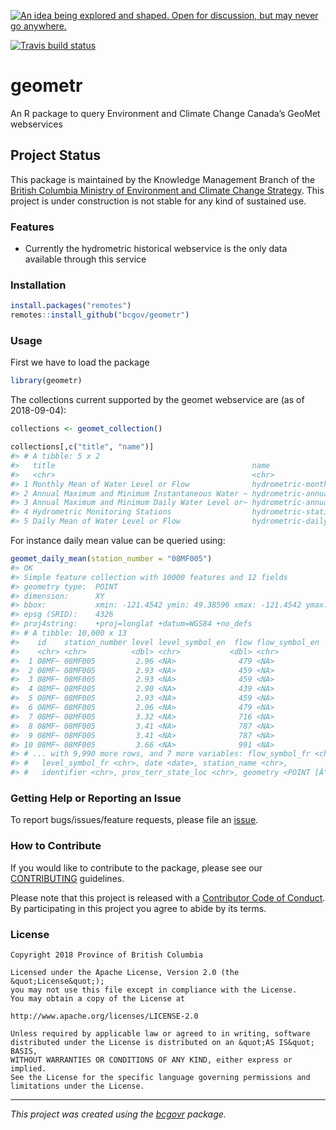 <a id="devex-badge" rel="Inspiration" href="https://github.com/BCDevExchange/assets/blob/master/README.md"><img alt="An idea being explored and shaped. Open for discussion, but may never go anywhere." style="border-width:0" src="https://assets.bcdevexchange.org/images/badges/inspiration.svg" title="An idea being explored and shaped. Open for discussion, but may never go anywhere." /></a>

[![Travis build
status](https://travis-ci.org/bcgov/geometr.svg?branch=master)](https://travis-ci.org/bcgov/geometr)

# geometr

An R package to query Environment and Climate Change Canada’s GeoMet
webservices

## Project Status

This package is maintained by the Knowledge Management Branch of the
[British Columbia Ministry of Environment and Climate Change
Strategy](https://www2.gov.bc.ca/gov/content/governments/organizational-structure/ministries-organizations/ministries/environment-climate-change).
This project is under construction is not stable for any kind of
sustained use.

### Features

  - Currently the hydrometric historical webservice is the only data
    available through this service

### Installation

``` r
install.packages("remotes")
remotes::install_github("bcgov/geometr")
```

### Usage

First we have to load the package

``` r
library(geometr)
```

The collections current supported by the geomet webservice are (as of
2018-09-04):

``` r
collections <- geomet_collection()

collections[,c("title", "name")]
#> # A tibble: 5 x 2
#>   title                                            name                   
#>   <chr>                                            <chr>                  
#> 1 Monthly Mean of Water Level or Flow              hydrometric-monthly-me~
#> 2 Annual Maximum and Minimum Instantaneous Water ~ hydrometric-annual-pea~
#> 3 Annual Maximum and Minimum Daily Water Level or~ hydrometric-annual-sta~
#> 4 Hydrometric Monitoring Stations                  hydrometric-stations   
#> 5 Daily Mean of Water Level or Flow                hydrometric-daily-mean
```

For instance daily mean value can be queried using:

``` r
geomet_daily_mean(station_number = "08MF005")
#> OK
#> Simple feature collection with 10000 features and 12 fields
#> geometry type:  POINT
#> dimension:      XY
#> bbox:           xmin: -121.4542 ymin: 49.38596 xmax: -121.4542 ymax: 49.38596
#> epsg (SRID):    4326
#> proj4string:    +proj=longlat +datum=WGS84 +no_defs
#> # A tibble: 10,000 x 13
#>    id    station_number level level_symbol_en  flow flow_symbol_en
#>    <chr> <chr>          <dbl> <chr>           <dbl> <chr>         
#>  1 08MF~ 08MF005         2.96 <NA>              479 <NA>          
#>  2 08MF~ 08MF005         2.93 <NA>              459 <NA>          
#>  3 08MF~ 08MF005         2.93 <NA>              459 <NA>          
#>  4 08MF~ 08MF005         2.90 <NA>              439 <NA>          
#>  5 08MF~ 08MF005         2.93 <NA>              459 <NA>          
#>  6 08MF~ 08MF005         2.96 <NA>              479 <NA>          
#>  7 08MF~ 08MF005         3.32 <NA>              716 <NA>          
#>  8 08MF~ 08MF005         3.41 <NA>              787 <NA>          
#>  9 08MF~ 08MF005         3.41 <NA>              787 <NA>          
#> 10 08MF~ 08MF005         3.66 <NA>              991 <NA>          
#> # ... with 9,990 more rows, and 7 more variables: flow_symbol_fr <chr>,
#> #   level_symbol_fr <chr>, date <date>, station_name <chr>,
#> #   identifier <chr>, prov_terr_state_loc <chr>, geometry <POINT [Â°]>
```

### Getting Help or Reporting an Issue

To report bugs/issues/feature requests, please file an
[issue](https://github.com/bcgov/geometr/issues/).

### How to Contribute

If you would like to contribute to the package, please see our
[CONTRIBUTING](CONTRIBUTING.md) guidelines.

Please note that this project is released with a [Contributor Code of
Conduct](CODE_OF_CONDUCT.md). By participating in this project you agree
to abide by its terms.

### License

    Copyright 2018 Province of British Columbia
    
    Licensed under the Apache License, Version 2.0 (the &quot;License&quot;);
    you may not use this file except in compliance with the License.
    You may obtain a copy of the License at
    
    http://www.apache.org/licenses/LICENSE-2.0
    
    Unless required by applicable law or agreed to in writing, software distributed under the License is distributed on an &quot;AS IS&quot; BASIS,
    WITHOUT WARRANTIES OR CONDITIONS OF ANY KIND, either express or implied.
    See the License for the specific language governing permissions and limitations under the License.

-----

*This project was created using the
[bcgovr](https://github.com/bcgov/bcgovr) package.*
